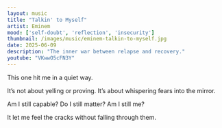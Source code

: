 ```yaml
---
layout: music
title: "Talkin' to Myself"
artist: Eminem
mood: ['self-doubt', 'reflection', 'insecurity']
thumbnail: /images/music/eminem-talkin-to-myself.jpg
date: 2025-06-09
description: "The inner war between relapse and recovery."
youtube: "VKwwO5cFN3Y"
---
```


This one hit me in a quiet way.

It’s not about yelling or proving. It’s about whispering fears into the mirror.

Am I still capable? Do I still matter? Am I still me?

It let me feel the cracks without falling through them.
